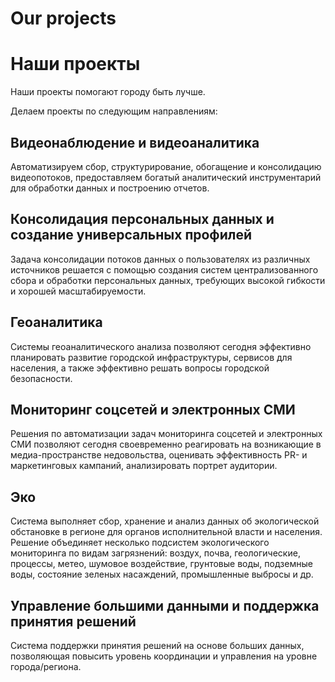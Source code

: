 <!-- multilangual suffix: en, ru -->
<!-- no suffix: ru -->

<!-- [en] -->
# Our projects


<!-- [ru] -->
# Наши проекты

Наши проекты помогают городу быть лучше.

Делаем проекты по следующим направлениям:

## Видеонаблюдение и видеоаналитика

Автоматизируем сбор, структурирование, обогащение и консолидацию видеопотоков, предоставляем богатый аналитический инструментарий для обработки данных и построению отчетов.

## Консолидация персональных данных и создание универсальных профилей

Задача консолидации потоков данных о пользователях из различных источников решается с помощью создания систем централизованного сбора и обработки персональных данных, требующих высокой гибкости и хорошей масштабируемости.

## Геоаналитика

Системы геоаналитического анализа позволяют сегодня эффективно планировать развитие городской инфраструктуры, сервисов для населения, а также эффективно решать вопросы городской безопасности. 

## Мониторинг соцсетей и электронных СМИ

Решения по автоматизации задач мониторинга соцсетей и электронных СМИ позволяют сегодня своевременно реагировать на возникающие в медиа-пространстве недовольства, оценивать эффективность PR- и маркетинговых кампаний, анализировать портрет аудитории.

## Эко

Система выполняет сбор, хранение и анализ данных об экологической обстановке в регионе для органов исполнительной власти и населения. Решение объединяет несколько подсистем экологического мониторинга по видам загрязнений: воздух, почва, геологические, процессы, метео, шумовое воздействие, грунтовые воды, подземные воды, состояние зеленых насаждений, промышленные выбросы и др.

## Управление большими данными и поддержка принятия решений

Система поддержки принятия решений на основе больших данных, позволяющая повысить уровень координации и управления на уровне города/региона.



